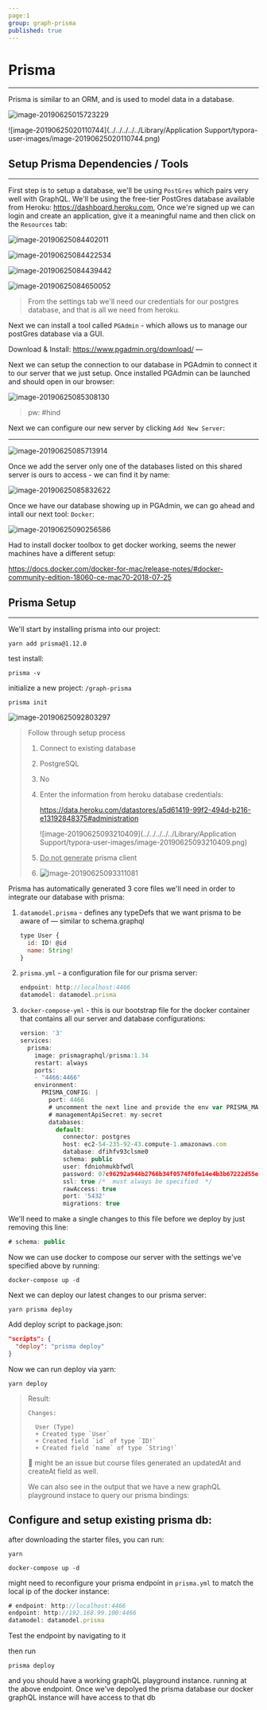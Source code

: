 ```yaml
---
page:1
group: graph-prisma
published: true
---
```


# Prisma

---------------------------------

Prisma is similar to an ORM, and is used to model data in a database. 

![image-20190625015723229](http://ww4.sinaimg.cn/large/006tNc79ly1g4dd1h1hvfj30s20eotav.jpg)

![image-20190625020110744](../../../../../Library/Application Support/typora-user-images/image-20190625020110744.png)



## Setup Prisma Dependencies / Tools

---------------------------------

First step is to setup a database, we'll be using `PostGres` which pairs very well with GraphQL. We'll be using the free-tier PostGres database available from Heroku: https://dashboard.heroku.com, Once we're signed up we can login and create an application, give it a meaningful name and then click on the `Resources` tab:

![image-20190625084402011](http://ww3.sinaimg.cn/large/006tNc79ly1g4doskj9gsj30z10fmwg9.jpg)

![image-20190625084422534](http://ww2.sinaimg.cn/large/006tNc79ly1g4doswn2vnj310d09zt9i.jpg)

![image-20190625084439442](http://ww4.sinaimg.cn/large/006tNc79ly1g4dot80j6nj30y10ckmzd.jpg)

![image-20190625084650052](http://ww2.sinaimg.cn/large/006tNc79ly1g4dovh1slqj313b0hlac6.jpg)

> From the settings tab we'll need our credentials for our postgres database, and that is all we need from heroku.



Next we can install a tool called `PGAdmin` - which allows us to manage our postGres database via a GUI.

Download & Install: https://www.pgadmin.org/download/ — 

Next we can setup the connection to our database in PGAdmin to connect it to our server that we just setup. Once installed PGAdmin can be launched and should open in our browser:

![image-20190625085308130](http://ww2.sinaimg.cn/large/006tNc79ly1g4dp218cvlj313g0irtct.jpg)

> pw: #hind 

Next we can configure our new server by clicking `Add New Server`: 

---------------------------------

![image-20190625085713914](http://ww4.sinaimg.cn/large/006tNc79ly1g4dp6a69syj30ne0haq5q.jpg)

Once we add the server only one of the databases listed on this shared server is ours to access - we can find it by name:

![image-20190625085832622](http://ww3.sinaimg.cn/large/006tNc79ly1g4dp7ndk0tj30hi0cfwgo.jpg)



Once we have our database showing up in PGAdmin, we can go ahead and intall our next tool: `Docker`: 

![image-20190625090256586](http://ww4.sinaimg.cn/large/006tNc79ly1g4dpt5ka7ij30fh0i9wh9.jpg)

Had to install docker toolbox to get docker working, seems the newer machines have a different setup:

https://docs.docker.com/docker-for-mac/release-notes/#docker-community-edition-18060-ce-mac70-2018-07-25



## Prisma Setup

---------------------------------

We'll start by installing prisma into our project:

```shell
yarn add prisma@1.12.0
```

test install:

```shell
prisma -v
```

initialize a new project: `/graph-prisma`

```shell
prisma init
```

![image-20190625092803297](http://ww2.sinaimg.cn/large/006tNc79ly1g4dq2cmxk4j30ha05daan.jpg)

>  Follow through setup process
>
> 1. Connect to existing database
>
> 2. PostgreSQL
>
> 3. No
>
> 4. Enter the information from heroku database credentials: 
>
>    https://data.heroku.com/datastores/a5d61419-99f2-494d-b216-e13192848375#administration
>
>    ![image-20190625093210409](../../../../../Library/Application Support/typora-user-images/image-20190625093210409.png)
>
> 5. <u>Do not generate</u> prisma client
>
> 6. ![image-20190625093311081](http://ww2.sinaimg.cn/large/006tNc79ly1g4dq7omwe9j30cd0bdjsu.jpg)



Prisma has automatically generated 3 core files we'll need in order to integrate our database with prisma:

1. `datamodel.prisma` - defines any typeDefs that we want prisma to be aware of — similar to schema.graphql

   ```js
   type User {
     id: ID! @id
     name: String!
   }
   ```

2. `prisma.yml` - a configuration file for our prisma server: 

   ```js
   endpoint: http://localhost:4466
   datamodel: datamodel.prisma
   ```

3. `docker-compose-yml` - this is our bootstrap file for the docker container that contains all our server and database configurations:

   ```js
   version: '3'
   services:
     prisma:
       image: prismagraphql/prisma:1.34
       restart: always
       ports:
       - "4466:4466"
       environment:
         PRISMA_CONFIG: |
           port: 4466
           # uncomment the next line and provide the env var PRISMA_MANAGEMENT_API_SECRET=my-secret to activate cluster security
           # managementApiSecret: my-secret
           databases:
             default:
               connector: postgres
               host: ec2-54-235-92-43.compute-1.amazonaws.com
               database: dfihfv93clsme0
               schema: public
               user: fdniohmukbfwdl
               password: 07c96292a944b2766b34f0574f0fe14e4b3b67222d55e6975275aafa6e7a6c58
               ssl: true /*  must always be specified  */
               rawAccess: true
               port: '5432'
               migrations: true
   ```



We'll need to make a single changes to this file before we deploy by just removing this line:

```js
# schema: public
```



Now we can use docker to compose our server with the settings we've specified above by running:

```shell
docker-compose up -d
```



Next we can deploy our latest changes to our prisma server:

```shell
yarn prisma deploy
```



Add deploy script to package.json:

```json
"scripts": {
  "deploy": "prisma deploy"
}
```

Now we can run deploy via yarn: 

```shell
yarn deploy
```

> Result:
>
> ```shell
> Changes:
> 
>   User (Type)
>   + Created type `User`
>   + Created field `id` of type `ID!`
>   + Created field `name` of type `String!`
> ```
>
> 🚧 might be an issue but course files generated an updatedAt and createAt field as well.
>
> We can also see in the output that we have a new graphQL playground instace to query our prisma bindings:
>





## Configure and setup existing prisma db:

after downloading the starter files, you can run:

```shell
yarn
```

```shell
docker-compose up -d
```

might need to reconfigure your prisma endpoint in `prisma.yml` to match the local ip of the docker instance:

```js
# endpoint: http://localhost:4466
endpoint: http://192.168.99.100:4466
datamodel: datamodel.prisma

```

Test the endpoint by navigating to it

then run

```shell
prisma deploy
```

and you should have a working graphQL playground instance. running at the above endpoint. Once we've depolyed the prisma database our docker graphQL instance will have access to that db













